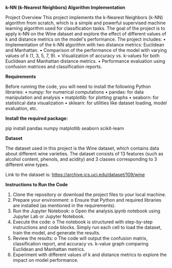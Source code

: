 **k-NN (k-Nearest Neighbors) Algorithm Implementation**



Project Overview
This project implements the k-Nearest Neighbors (k-NN) algorithm from scratch, which is a simple and powerful supervised machine learning algorithm used for classification tasks. The goal of the project is to apply k-NN on the Wine dataset and explore the effect of different values of k and distance metrics on the model's performance.
The project includes:
•	Implementation of the k-NN algorithm with two distance metrics: Euclidean and Manhattan.
•	Comparison of the performance of the model with varying values of k (1, 3, 5, 7, 9).
•	Visualization of accuracy vs. k-values for both Euclidean and Manhattan distance metrics.
•	Performance evaluation using confusion matrices and classification reports.




**Requirements**




Before running the code, you will need to install the following Python libraries:
•	numpy: for numerical computations
•	pandas: for data manipulation and analysis
•	matplotlib: for plotting graphs
•	seaborn: for statistical data visualization
•	sklearn: for utilities like dataset loading, model evaluation, etc.


**Install the required package:**

pip install pandas numpy matplotlib seaborn scikit-learn



**Dataset**



The dataset used in this project is the Wine dataset, which contains data about different wine varieties. The dataset consists of 13 features (such as alcohol content, phenols, and acidity) and 3 classes corresponding to 3 different wine types.

Link to the dataset is: https://archive.ics.uci.edu/dataset/109/wine



**Instructions to Run the Code**


1.	Clone the repository or download the project files to your local machine.
2.	Prepare your environment:
o	Ensure that Python and required libraries are installed (as mentioned in the requirements).
3.	Run the Jupyter Notebook:
o	Open the analysis.ipynb notebook using Jupyter Lab or Jupyter Notebook.
4.	Execute the code:
o	The notebook is structured with step-by-step instructions and code blocks. Simply run each cell to load the dataset, train the model, and generate the results.
5.	Review the results:
o	The code will output the confusion matrix, classification report, and accuracy vs. k-value graph comparing Euclidean and Manhattan metrics.
6.	Experiment with different values of k and distance metrics to explore the impact on model performance.

